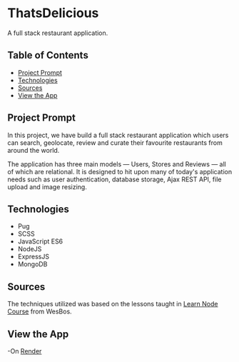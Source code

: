 # **ThatsDelicious**

A full stack restaurant application.

## Table of Contents

- [Project Prompt](#project-prompt)
- [Technologies](#technologies)
- [Sources](#sources)
- [View the App](#view-the-app)

## Project Prompt

In this project, we have build a full stack restaurant application which users can search, geolocate, review and curate their favourite restaurants from around the world.

The application has three main models — Users, Stores and Reviews — all of which are relational. It is designed to hit upon many of today's application needs such as user authentication, database storage, Ajax REST API, file upload and image resizing.

## Technologies

- Pug
- SCSS
- JavaScript ES6
- NodeJS
- ExpressJS
- MongoDB

## Sources

The techniques utilized was based on the lessons taught in [Learn Node Course](https://learnnode.com/) from WesBos.

## View the App

-On [Render](https://thats-delicious.onrender.com/)
